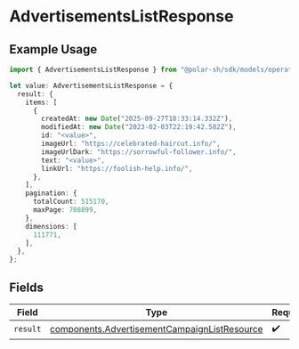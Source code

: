 # AdvertisementsListResponse

## Example Usage

```typescript
import { AdvertisementsListResponse } from "@polar-sh/sdk/models/operations";

let value: AdvertisementsListResponse = {
  result: {
    items: [
      {
        createdAt: new Date("2025-09-27T18:33:14.332Z"),
        modifiedAt: new Date("2023-02-03T22:19:42.582Z"),
        id: "<value>",
        imageUrl: "https://celebrated-haircut.info/",
        imageUrlDark: "https://sorrowful-follower.info/",
        text: "<value>",
        linkUrl: "https://foolish-help.info/",
      },
    ],
    pagination: {
      totalCount: 515170,
      maxPage: 708899,
    },
    dimensions: [
      111771,
    ],
  },
};
```

## Fields

| Field                                                                                                        | Type                                                                                                         | Required                                                                                                     | Description                                                                                                  |
| ------------------------------------------------------------------------------------------------------------ | ------------------------------------------------------------------------------------------------------------ | ------------------------------------------------------------------------------------------------------------ | ------------------------------------------------------------------------------------------------------------ |
| `result`                                                                                                     | [components.AdvertisementCampaignListResource](../../models/components/advertisementcampaignlistresource.md) | :heavy_check_mark:                                                                                           | N/A                                                                                                          |